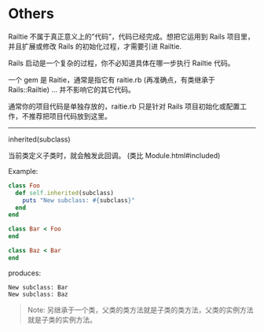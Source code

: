 # Others

Railtie 不属于真正意义上的”代码”，代码已经完成。想把它运用到 Rails 项目里，并且扩展或修改 Rails 的初始化过程，才需要引进 Railtie.

Rails 启动是一个复杂的过程，你不必知道具体在哪一步执行 Railtie 代码。

一个 gem 是 Raitie，通常是指它有 raitie.rb (再准确点，有类继承于 Rails::Railtie) … 并不影响它的其它代码。

通常你的项目代码是单独存放的，raitie.rb 只是针对 Rails 项目初始化或配置工作，不推荐把项目代码放到这里。

---

inherited(subclass)

当前类定义子类时，就会触发此回调。
(类比 Module.html#included)

Example:

```ruby
class Foo
  def self.inherited(subclass)
    puts "New subclass: #{subclass}"
  end
end

class Bar < Foo
end

class Baz < Bar
end
```

produces:

```
New subclass: Bar
New subclass: Baz
```

> Note: 另继承于一个类，父类的类方法就是子类的类方法，父类的实例方法就是子类的实例方法。
